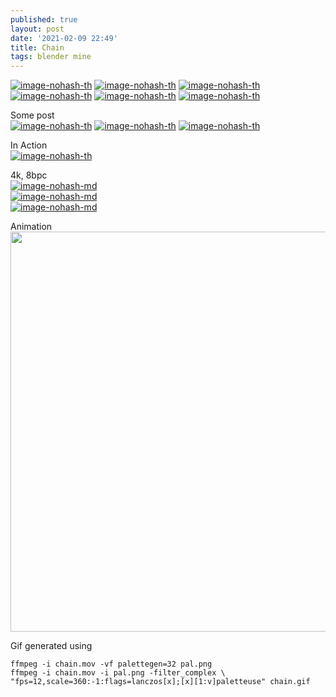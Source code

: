 ```yaml
---
published: true
layout: post
date: '2021-02-09 22:49'
title: Chain
tags: blender mine 
---
```

[![image-nohash-th](https://i.imgur.com/asNaakd.png)](https://i.imgur.com/MnxHeIn.png)
[![image-nohash-th](https://i.imgur.com/CojLBRn.png)](https://i.imgur.com/dfiZ5No.png)
[![image-nohash-th](https://i.imgur.com/m5PTerS.png)](https://i.imgur.com/trEWQLY.png)
[![image-nohash-th](https://i.imgur.com/PXGDbjd.png)](https://i.imgur.com/JXQtaR5.png)
[![image-nohash-th](https://i.imgur.com/tTlWi0l.png)](https://i.imgur.com/Ub5zRTd.png)
[![image-nohash-th](https://i.imgur.com/hsr2iFc.png)](https://i.imgur.com/UeeNSIw.png)

Some post  
[![image-nohash-th](https://i.imgur.com/uprTGCY.png)](https://i.imgur.com/DCzyuYv.png)
[![image-nohash-th](https://i.imgur.com/bORjiWm.png)](https://i.imgur.com/RUjbqjS.png)
[![image-nohash-th](https://i.imgur.com/YYMwaEE.png)](https://i.imgur.com/B0kT7Hk.png)

In Action  
[![image-nohash-th](https://i.imgur.com/a6V6Vkf.png)](https://i.imgur.com/tuMAjXg.png)

4k, 8bpc  
[![image-nohash-md](https://i.imgur.com/78GsEY5.jpg)](https://i.imgur.com/lk9tCEG.png)  
[![image-nohash-md](https://i.imgur.com/og8LTw6.jpg)](https://i.imgur.com/sk4QwMM.png)  
[![image-nohash-md](https://i.imgur.com/q7fekUR.jpg)](https://i.imgur.com/biuyEWU.png)

Animation  
<a href="https://youtu.be/0C0yzeZX7WY"><img src="/media/chain.gif" style="width: 640px;"></a>

Gif generated using  

    ffmpeg -i chain.mov -vf palettegen=32 pal.png 
    ffmpeg -i chain.mov -i pal.png -filter_complex \
    "fps=12,scale=360:-1:flags=lanczos[x];[x][1:v]paletteuse" chain.gif